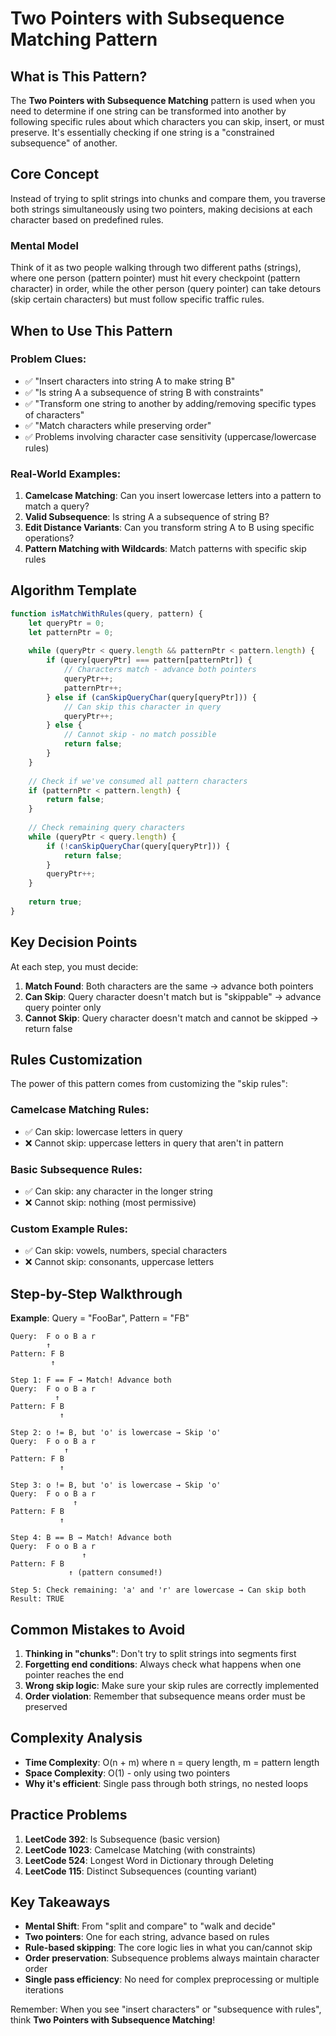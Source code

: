 # Two Pointers with Subsequence Matching Pattern

## What is This Pattern?

The **Two Pointers with Subsequence Matching** pattern is used when you need to determine if one string can be transformed into another by following specific rules about which characters you can skip, insert, or must preserve. It's essentially checking if one string is a "constrained subsequence" of another.

## Core Concept

Instead of trying to split strings into chunks and compare them, you traverse both strings simultaneously using two pointers, making decisions at each character based on predefined rules.

### Mental Model
Think of it as two people walking through two different paths (strings), where one person (pattern pointer) must hit every checkpoint (pattern character) in order, while the other person (query pointer) can take detours (skip certain characters) but must follow specific traffic rules.

## When to Use This Pattern

### Problem Clues:
- ✅ "Insert characters into string A to make string B"
- ✅ "Is string A a subsequence of string B with constraints"
- ✅ "Transform one string to another by adding/removing specific types of characters"
- ✅ "Match characters while preserving order"
- ✅ Problems involving character case sensitivity (uppercase/lowercase rules)

### Real-World Examples:
1. **Camelcase Matching**: Can you insert lowercase letters into a pattern to match a query?
2. **Valid Subsequence**: Is string A a subsequence of string B?
3. **Edit Distance Variants**: Can you transform string A to B using specific operations?
4. **Pattern Matching with Wildcards**: Match patterns with specific skip rules

## Algorithm Template

```javascript
function isMatchWithRules(query, pattern) {
    let queryPtr = 0;
    let patternPtr = 0;
    
    while (queryPtr < query.length && patternPtr < pattern.length) {
        if (query[queryPtr] === pattern[patternPtr]) {
            // Characters match - advance both pointers
            queryPtr++;
            patternPtr++;
        } else if (canSkipQueryChar(query[queryPtr])) {
            // Can skip this character in query
            queryPtr++;
        } else {
            // Cannot skip - no match possible
            return false;
        }
    }
    
    // Check if we've consumed all pattern characters
    if (patternPtr < pattern.length) {
        return false;
    }
    
    // Check remaining query characters
    while (queryPtr < query.length) {
        if (!canSkipQueryChar(query[queryPtr])) {
            return false;
        }
        queryPtr++;
    }
    
    return true;
}
```

## Key Decision Points

At each step, you must decide:

1. **Match Found**: Both characters are the same → advance both pointers
2. **Can Skip**: Query character doesn't match but is "skippable" → advance query pointer only
3. **Cannot Skip**: Query character doesn't match and cannot be skipped → return false

## Rules Customization

The power of this pattern comes from customizing the "skip rules":

### Camelcase Matching Rules:
- ✅ Can skip: lowercase letters in query
- ❌ Cannot skip: uppercase letters in query that aren't in pattern

### Basic Subsequence Rules:
- ✅ Can skip: any character in the longer string
- ❌ Cannot skip: nothing (most permissive)

### Custom Example Rules:
- ✅ Can skip: vowels, numbers, special characters
- ❌ Cannot skip: consonants, uppercase letters

## Step-by-Step Walkthrough

**Example**: Query = "FooBar", Pattern = "FB"

```
Query:  F o o B a r
        ↑
Pattern: F B
         ↑

Step 1: F == F → Match! Advance both
Query:  F o o B a r
          ↑
Pattern: F B
           ↑

Step 2: o != B, but 'o' is lowercase → Skip 'o'
Query:  F o o B a r
            ↑
Pattern: F B
           ↑

Step 3: o != B, but 'o' is lowercase → Skip 'o'
Query:  F o o B a r
              ↑
Pattern: F B
           ↑

Step 4: B == B → Match! Advance both
Query:  F o o B a r
                ↑
Pattern: F B
             ↑ (pattern consumed!)

Step 5: Check remaining: 'a' and 'r' are lowercase → Can skip both
Result: TRUE
```

## Common Mistakes to Avoid

1. **Thinking in "chunks"**: Don't try to split strings into segments first
2. **Forgetting end conditions**: Always check what happens when one pointer reaches the end
3. **Wrong skip logic**: Make sure your skip rules are correctly implemented
4. **Order violation**: Remember that subsequence means order must be preserved

## Complexity Analysis

- **Time Complexity**: O(n + m) where n = query length, m = pattern length
- **Space Complexity**: O(1) - only using two pointers
- **Why it's efficient**: Single pass through both strings, no nested loops

## Practice Problems

1. **LeetCode 392**: Is Subsequence (basic version)
2. **LeetCode 1023**: Camelcase Matching (with constraints)
3. **LeetCode 524**: Longest Word in Dictionary through Deleting
4. **LeetCode 115**: Distinct Subsequences (counting variant)

## Key Takeaways

- **Mental Shift**: From "split and compare" to "walk and decide"
- **Two pointers**: One for each string, advance based on rules
- **Rule-based skipping**: The core logic lies in what you can/cannot skip
- **Order preservation**: Subsequence problems always maintain character order
- **Single pass efficiency**: No need for complex preprocessing or multiple iterations

Remember: When you see "insert characters" or "subsequence with rules", think **Two Pointers with Subsequence Matching**!
